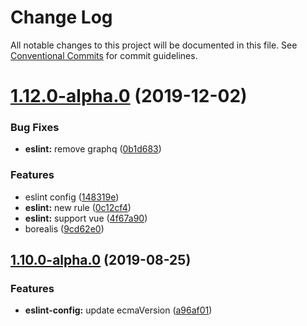 # Change Log

All notable changes to this project will be documented in this file.
See [Conventional Commits](https://conventionalcommits.org) for commit guidelines.

# [1.12.0-alpha.0](https://github.com/borealisgroup/borealis/tree/master/packages/@borealisgroup/eslint-config/compare/@borealisgroup/eslint-config@1.10.0-alpha.1...@borealisgroup/eslint-config@1.12.0-alpha.0) (2019-12-02)


### Bug Fixes

* **eslint:** remove graphq ([0b1d683](https://github.com/borealisgroup/borealis/tree/master/packages/@borealisgroup/eslint-config/commit/0b1d68353f4efb5563216eadfefa3b4390980a2a))


### Features

* eslint config ([148319e](https://github.com/borealisgroup/borealis/tree/master/packages/@borealisgroup/eslint-config/commit/148319eaaab62bb354334074203bda0d3ec69827))
* **eslint:** new rule ([0c12cf4](https://github.com/borealisgroup/borealis/tree/master/packages/@borealisgroup/eslint-config/commit/0c12cf4bbc77e40d2e277c365860e4ec4ad1362f))
* **eslint:** support vue ([4f67a90](https://github.com/borealisgroup/borealis/tree/master/packages/@borealisgroup/eslint-config/commit/4f67a9009f40915fefd0e058a54ac32598abf2bc))
* borealis ([9cd62e0](https://github.com/borealisgroup/borealis/tree/master/packages/@borealisgroup/eslint-config/commit/9cd62e08da44be893507f69f85e3763609e2139f))





## [1.10.0-alpha.0](https://github.com/borealisgroup/borealis/tree/master/packages/@borealisgroup/eslint-config/compare/@borealisgroup/eslint-config@1.9.1...@borealisgroup/eslint-config@1.10.0-alpha.0) (2019-08-25)

### Features

- **eslint-config:** update ecmaVersion ([a96af01](https://github.com/borealisgroup/borealis/tree/master/packages/@borealisgroup/eslint-config/commit/a96af01))
